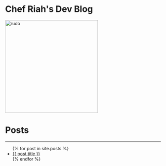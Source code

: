 # Chef Riah's Dev Blog 



<img src="/blog/images/rudo.png" alt="rudo" height="300x" width="300px">


# Posts
<hr>
<ul>
  {% for post in site.posts %}
    <li>
      <a href="{{ post.url | relative_url }}">{{ post.title }}</a>
    </li>
  {% endfor %}
</ul>
